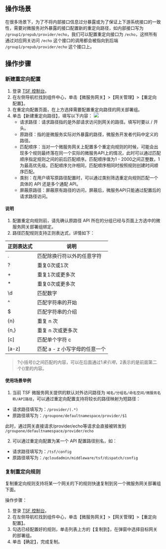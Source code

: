 ## 操作场景

在很多场景下，为了不将内部接口信息过分暴露或为了保证上下游系统接口的一致性，需要对微服务对外暴露的接口配置新的重定向路径，如内部接口写为 `/group1/prepub/provider/echo`，我们可以配置重定向接口为 `/echo`，这样所有通过对应网关访问 `/echo` 这个接口的调用都会被指向到后端 `/group1/prepub/provider/echo` 这个接口上。

## 操作步骤

### 新建重定向配置

1. 登录 [TSF 控制台](https://console.cloud.tencent.com/tsf)。
2. 在左侧导航栏找到组件中心，单击【微服务网关】>【网关管理】>【重定向配置】。
3. 在重定向配置页面，在上方选择需要配置重定向路径的网关部署组。
4. 单击【新建重定向路径】，填写以下内容：
   ![](https://main.qcloudimg.com/raw/01f09471b5bf8fb61e145fc0437a2fc6.png)
   - 请求路径：请求路径指的是外部请求访问到网关的路径。填写时要以 / 开头。
   - 原路径：指的是微服务实际对外暴露的路径，微服务开发者代码中定义的路径。
   - 匹配顺序：当对一个微服务网关上配置多个重定向规则的时候，可能会出现多个规则最终落在同一个实际的微服务API上的情况，此时可以通过匹配顺序指定规则之间的前后匹配顺序。匹配顺序值为1 - 2000之间正整数，1为最高优先级。匹配顺序允许相同，匹配顺序相同时按照规则创建时间顺序匹配。
   - 类别：在用户填写原路径配置时，可以通过类别筛选重定向规则匹配一个具体的 API 还是多个通配 API。
   - 屏蔽原路径：屏蔽原有路径的访问，屏蔽后，微服务API只能通过配置后的请求路径访问。

#### 说明

1. 配置重定向规则前，请先确认原路径 API 所在的分组已经与页面上方选中的微服务网关部署组绑定。
2. 路径匹配规则支持正则表达式，详情如下：

| 正则表达式 | 说明                          |
| ---------- | ----------------------------- |
| .          | 匹配除换行符以外的任意字符    |
| ?          | 重复0次或1次                  |
| +          | 重复1次或更多次               |
| *          | 重复0次或更多次               |
| \d         | 匹配数字                      |
| ^          | 匹配字符串的开始              |
| $          | 匹配字符串的介绍              |
| {n}        | 重复 n 次                     |
| {n,}       | 重复 n 次或更多次             |
| [c]        | 匹配单个字符 c                |
| [a-z]      | 匹配 a - z 小写字母的任意一个 |

>?小括号()之间匹配的内容，可以在后面通过$1来引用，$2表示的是前面第二个()里的内容。

#### 使用场景举例

1. 当前 TSF 微服务网关提供的默认对外访问路径为 `域名/分组名/命名空间/微服务名称/API路径`，可以通过重定向配置支持将较长的路径映射为短路径：

 - 请求路径填写为：`/provider/(.*)`
 - 原路径填写为：`/groupone/defaultnamespace/provider/$1`

此时，通过网关直接请求/provider/echo等请求会直接被转发到 `/groupone/defaultnamespace/provider/echo`

2. 可以通过重定向配置为某一个 API 配置路径别名，如：

 - 请求路径填写为：`/tsf/config`
 - 原路径填写为：`/qcloudadmin/middleware/tsf/dispatch/config`

### 复制重定向规则

复制重定向规则支持将某一个网关的下的规则快速复制到另一个微服务网关部署组下面。

操作步骤：

1. 登录 [TSF 控制台](https://console.cloud.tencent.com/tsf)。
2. 在左侧导航栏找到组件中心，单击【微服务网关】>【网关管理】>【重定向配置】。
3. 勾选已经配置好的规则，单击列表上方的【复制到】，在弹窗中选择目标网关的部署组。
4. 单击【确定】，完成复制。



